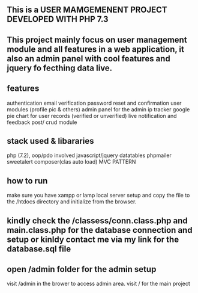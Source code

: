 ## This is a USER MAMGEMENENT PROJECT DEVELOPED WITH PHP 7.3

## This project mainly focus on user management module and all features in a web application, it also an admin panel with cool features and jquery fo fecthing data live.

## features

authentication
email verification
password reset and confirmation
user modules (profile pic & others)
admin panel for the admin
ip tracker
google pie chart for user records (verified or unverified)
live notification and feedback
post/ crud module

## stack used & libararies

php (7.2), oop/pdo involved
javascript/jquery
datatables
phpmailer
sweetalert
composer(clas auto load)
MVC PATTERN

## how to run 
make sure you have xampp or lamp local server setup and copy the file to the /htdocs directory and initialize from the browser.

## kindly check the /classess/conn.class.php and main.class.php for the database connection and setup or kinldy contact me via my link for the database.sql file

## open /admin folder for the admin setup

visit /admin in the brower to access admin area.
visit / for the main project
